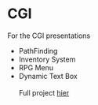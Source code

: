 # CGI
For the CGI presentations

* PathFinding
* Inventory System
* RPG Menu
* Dynamic Text Box<br><br>
Full project [hier](https://github.com/Shaw358/Wh40K/tree/master/Warhammer40K/Assets/Scripts)
